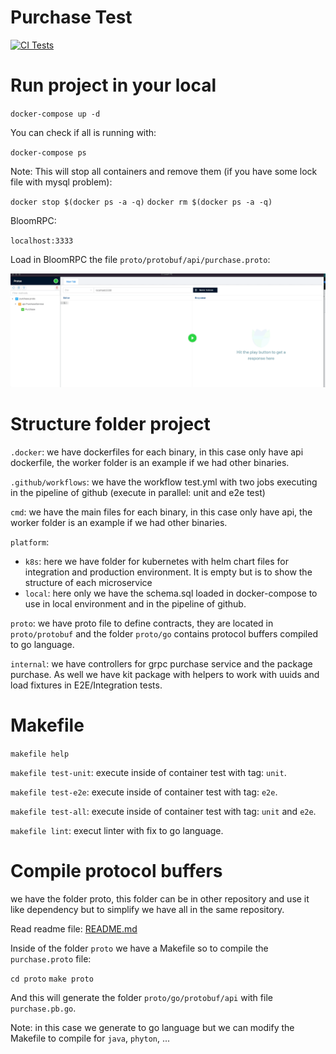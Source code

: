 # Purchase Test

[![CI Tests](https://github.com/bernardosecades/test/actions/workflows/test.yml/badge.svg)](https://github.com/bernardosecades/test/actions/workflows/test.yml)


# Run project in your local

`docker-compose up -d`

You can check if all is running with:

`docker-compose ps`

Note: This will stop all containers and remove them (if you have some lock file with mysql problem):

`docker stop $(docker ps -a -q)`
`docker rm $(docker ps -a -q)`

BloomRPC:

`localhost:3333`

Load in BloomRPC the file `proto/protobuf/api/purchase.proto`:

![Demo](demo.gif)

# Structure folder project

`.docker`: we have dockerfiles for each binary, in this case only have api dockerfile, the worker folder is an example if we had other binaries.

`.github/workflows`: we have the workflow test.yml with two jobs executing in the pipeline of github (execute in parallel: unit and e2e test)

`cmd`: we have the main files for each binary, in this case only have api, the worker folder is an example if we had other binaries.

`platform`: 
- `k8s`:  here we have folder for kubernetes with helm chart files for integration and production environment. It is empty but is to show the structure of each microservice
- `local`: here only we have the schema.sql loaded in docker-compose to use in local environment and in the pipeline of github.

`proto`: we have proto file to define contracts, they are located in `proto/protobuf` and the folder `proto/go` contains protocol buffers compiled to go language.

`internal`: we have controllers for grpc purchase service and the package purchase. As well we have kit package with helpers to work with uuids and load fixtures in E2E/Integration tests. 

# Makefile

`makefile help`

`makefile test-unit`: execute inside of container test with tag: `unit`.

`makefile test-e2e`: execute inside of container test with tag: `e2e`.

`makefile test-all`: execute inside of container test with tag: `unit` and `e2e`.

`makefile lint`: execut linter with fix to go language.

# Compile protocol buffers

we have the folder proto, this folder can be in other repository and use it like dependency but to simplify we have all in the same
repository.

Read readme file: [README.md](proto/README.md)

Inside of the folder `proto` we have a Makefile so to compile the `purchase.proto` file:

`cd proto`
`make proto`

And this will generate the folder `proto/go/protobuf/api` with file `purchase.pb.go`.

Note: in this case we generate to go language but we can modify the Makefile to compile for `java`, `phyton`, ...
